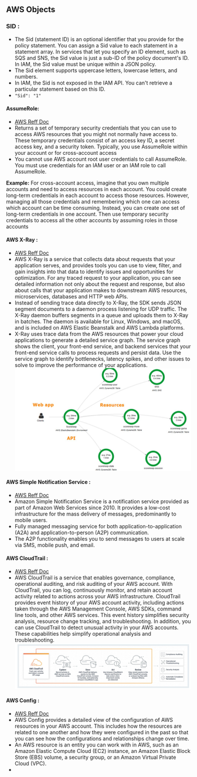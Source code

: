 ## AWS Objects


### SID :
- The Sid (statement ID) is an optional identifier that you provide for the policy statement. You can assign a Sid value to each statement in a statement array. In services that let you specify an ID element, such as SQS and SNS, the Sid value is just a sub-ID of the policy document's ID. In IAM, the Sid value must be unique within a JSON policy.
- The Sid element supports uppercase letters, lowercase letters, and numbers.
- In IAM, the Sid is not exposed in the IAM API. You can't retrieve a particular statement based on this ID.
- `"Sid": "1"`

#### AssumeRole:
- [AWS Reff Doc](https://docs.aws.amazon.com/STS/latest/APIReference/API_AssumeRole.html)
- Returns a set of temporary security credentials that you can use to access AWS resources that you might not normally have access to. These temporary credentials consist of an access key ID, a secret access key, and a security token. Typically, you use AssumeRole within your account or for cross-account access
- You cannot use AWS account root user credentials to call AssumeRole. You must use credentials for an IAM user or an IAM role to call AssumeRole.

**Example:** For cross-account access, imagine that you own multiple accounts and need to access resources in each account. You could create long-term credentials in each account to access those resources. However, managing all those credentials and remembering which one can access which account can be time consuming. Instead, you can create one set of long-term credentials in one account. Then use temporary security credentials to access all the other accounts by assuming roles in those accounts

#### AWS X-Ray :
- [AWS Reff Doc](https://docs.aws.amazon.com/xray/latest/devguide/aws-xray.html)
- AWS X-Ray is a service that collects data about requests that your application serves, and provides tools you can use to view, filter, and gain insights into that data to identify issues and opportunities for optimization. For any traced request to your application, you can see detailed information not only about the request and response, but also about calls that your application makes to downstream AWS resources, microservices, databases and HTTP web APIs.
- Instead of sending trace data directly to X-Ray, the SDK sends JSON segment documents to a daemon process listening for UDP traffic. The X-Ray daemon buffers segments in a queue and uploads them to X-Ray in batches. The daemon is available for Linux, Windows, and macOS, and is included on AWS Elastic Beanstalk and AWS Lambda platforms.
- X-Ray uses trace data from the AWS resources that power your cloud applications to generate a detailed service graph. The service graph shows the client, your front-end service, and backend services that your front-end service calls to process requests and persist data. Use the service graph to identify bottlenecks, latency spikes, and other issues to solve to improve the performance of your applications.
![AWS Xray](https://github.com/vurachaitanya/AWS/blob/master/images/AWS%20Xray.JPG)


#### AWS Simple Notification Service :
- [AWS Reff Doc](https://aws.amazon.com/sns/?whats-new-cards.sort-by=item.additionalFields.postDateTime&whats-new-cards.sort-order=desc)
- Amazon Simple Notification Service is a notification service provided as part of Amazon Web Services since 2010. It provides a low-cost infrastructure for the mass delivery of messages, predominantly to mobile users.
- Fully managed messaging service for both application-to-application (A2A) and application-to-person (A2P) communication.
- The A2P functionality enables you to send messages to users at scale via SMS, mobile push, and email.

#### AWS CloudTrail :
- [AWS Reff Doc](https://docs.aws.amazon.com/awscloudtrail/latest/userguide/cloudtrail-user-guide.html)
- AWS CloudTrail is a service that enables governance, compliance, operational auditing, and risk auditing of your AWS account. With CloudTrail, you can log, continuously monitor, and retain account activity related to actions across your AWS infrastructure. CloudTrail provides event history of your AWS account activity, including actions taken through the AWS Management Console, AWS SDKs, command line tools, and other AWS services. This event history simplifies security analysis, resource change tracking, and troubleshooting. In addition, you can use CloudTrail to detect unusual activity in your AWS accounts. These capabilities help simplify operational analysis and troubleshooting.
![AWS CloudTrail](https://github.com/vurachaitanya/AWS/blob/master/images/AWS%20CloudTrial.JPG)

#### AWS Config :
- [AWS Reff Doc](https://docs.aws.amazon.com/config/latest/developerguide/WhatIsConfig.html)
-  AWS Config provides a detailed view of the configuration of AWS resources in your AWS account. This includes how the resources are related to one another and how they were configured in the past so that you can see how the configurations and relationships change over time.
- An AWS resource is an entity you can work with in AWS, such as an Amazon Elastic Compute Cloud (EC2) instance, an Amazon Elastic Block Store (EBS) volume, a security group, or an Amazon Virtual Private Cloud (VPC). 
- 

